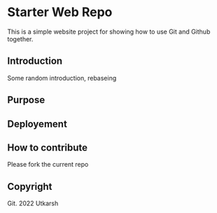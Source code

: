 # Starter Web Repo

This is a simple website project for showing how to use Git and Github together.

## Introduction
Some random introduction, rebaseing
## Purpose

## Deployement

## How to contribute
Please fork the current repo
## Copyright
Git. 2022 Utkarsh
